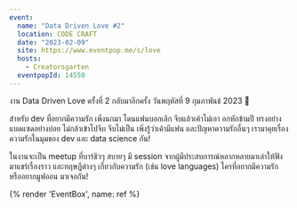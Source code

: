 ```yaml
---
event:
  name: "Data Driven Love #2"
  location: CODE CRAFT
  date: "2023-02-09"
  site: https://www.eventpop.me/s/love
  hosts:
    - Creatorsgarten
  eventpopId: 14550
---
```


งาน Data Driven Love ครั้งที่ 2 กลับมาอีกครั้ง วันพฤหัสที่ 9 กุมภาพันธ์ 2023 💜

สำหรับ dev ที่อยากมีความรัก เพิ่งนกมา โดนแฟนบอกเลิก จีบแล้วเค้าไม่เอา อกหักข้ามปี ทรงอย่างแบดแซดอย่างบ่อย ไม่กล้าเข้าไปจีบ จีบไม่เป็น เพิ่งรู้ว่าเค้ามีแฟน และปัญหาความรักอื่นๆ เรามาคุยเรื่องความรักในมุมของ dev และ data science กัน!

ในงานจะเป็น meetup ที่บาร์ชิวๆ สบายๆ มี session จากผู้มีประสบการณ์หลากหลายมาเล่าให้ฟัง มาแชร์เรื่องราว และทฤษฎีต่างๆ เกี่ยวกับความรัก (เช่น love languages) ใครที่อยากมีความรัก หรืออยากมูฟออน มาเจอกัน!

{% render 'EventBox', name: ref %}
